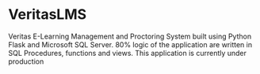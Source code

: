 # VeritasLMS
Veritas E-Learning Management and Proctoring System built using Python Flask and Microsoft SQL Server. 80% logic of the application are written in SQL Procedures, functions and views. This application is currently under production
